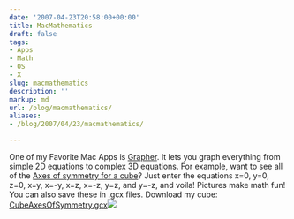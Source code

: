 ```yaml
---
date: '2007-04-23T20:58:00+00:00'
title: MacMathematics
draft: false
tags:
- Apps
- Math
- OS
- X
slug: macmathematics
description: ''
markup: md
url: /blog/macmathematics/
aliases:
- /blog/2007/04/23/macmathematics/

---
```


One of my Favorite Mac Apps is [Grapher](http://en.wikipedia.org/wiki/Grapher). It lets you graph everything from simple 2D equations to complex 3D equations. For example, want to see all of the [Axes of symmetry for a cube](http://bradmontgomery.net/files/CubeAxesOfSymmetry.jpg)? Just enter the equations x=0, y=0, z=0, x=y, x=-y, x=z, x=-z, y=z, and y=-z, and voila! Pictures make math fun! You can also save these in .gcx files. Download my cube: [CubeAxesOfSymmetry.gcx](http://bradmontgomery.net/files/CubeAxesOfSymmetry.gcx)![](https://blogger.googleusercontent.com/tracker/4123748873183487963-3476416437013374650?l=bradmontgomery.blogspot.com)